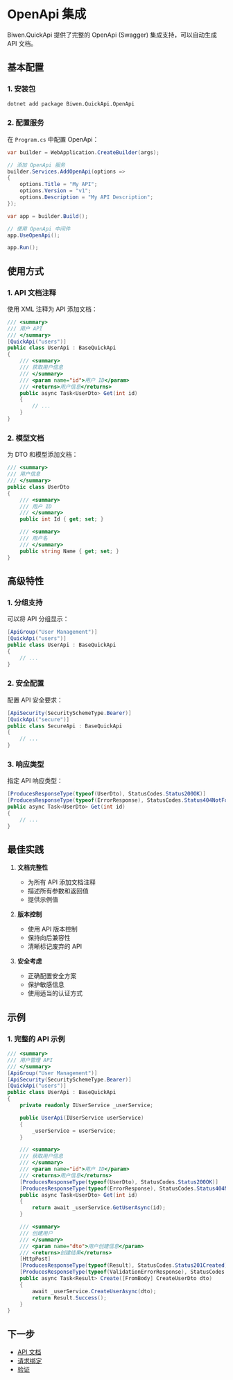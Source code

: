 # OpenApi 集成

Biwen.QuickApi 提供了完整的 OpenApi (Swagger) 集成支持，可以自动生成 API 文档。

## 基本配置

### 1. 安装包

```bash
dotnet add package Biwen.QuickApi.OpenApi
```

### 2. 配置服务

在 `Program.cs` 中配置 OpenApi：

```csharp
var builder = WebApplication.CreateBuilder(args);

// 添加 OpenApi 服务
builder.Services.AddOpenApi(options =>
{
    options.Title = "My API";
    options.Version = "v1";
    options.Description = "My API Description";
});

var app = builder.Build();

// 使用 OpenApi 中间件
app.UseOpenApi();

app.Run();
```

## 使用方式

### 1. API 文档注释

使用 XML 注释为 API 添加文档：

```csharp
/// <summary>
/// 用户 API
/// </summary>
[QuickApi("users")]
public class UserApi : BaseQuickApi
{
    /// <summary>
    /// 获取用户信息
    /// </summary>
    /// <param name="id">用户 ID</param>
    /// <returns>用户信息</returns>
    public async Task<UserDto> Get(int id)
    {
        // ...
    }
}
```

### 2. 模型文档

为 DTO 和模型添加文档：

```csharp
/// <summary>
/// 用户信息
/// </summary>
public class UserDto
{
    /// <summary>
    /// 用户 ID
    /// </summary>
    public int Id { get; set; }

    /// <summary>
    /// 用户名
    /// </summary>
    public string Name { get; set; }
}
```

## 高级特性

### 1. 分组支持

可以将 API 分组显示：

```csharp
[ApiGroup("User Management")]
[QuickApi("users")]
public class UserApi : BaseQuickApi
{
    // ...
}
```

### 2. 安全配置

配置 API 安全要求：

```csharp
[ApiSecurity(SecuritySchemeType.Bearer)]
[QuickApi("secure")]
public class SecureApi : BaseQuickApi
{
    // ...
}
```

### 3. 响应类型

指定 API 响应类型：

```csharp
[ProducesResponseType(typeof(UserDto), StatusCodes.Status200OK)]
[ProducesResponseType(typeof(ErrorResponse), StatusCodes.Status404NotFound)]
public async Task<UserDto> Get(int id)
{
    // ...
}
```

## 最佳实践

1. **文档完整性**
   - 为所有 API 添加文档注释
   - 描述所有参数和返回值
   - 提供示例值

2. **版本控制**
   - 使用 API 版本控制
   - 保持向后兼容性
   - 清晰标记废弃的 API

3. **安全考虑**
   - 正确配置安全方案
   - 保护敏感信息
   - 使用适当的认证方式

## 示例

### 1. 完整的 API 示例

```csharp
/// <summary>
/// 用户管理 API
/// </summary>
[ApiGroup("User Management")]
[ApiSecurity(SecuritySchemeType.Bearer)]
[QuickApi("users")]
public class UserApi : BaseQuickApi
{
    private readonly IUserService _userService;

    public UserApi(IUserService userService)
    {
        _userService = userService;
    }

    /// <summary>
    /// 获取用户信息
    /// </summary>
    /// <param name="id">用户 ID</param>
    /// <returns>用户信息</returns>
    [ProducesResponseType(typeof(UserDto), StatusCodes.Status200OK)]
    [ProducesResponseType(typeof(ErrorResponse), StatusCodes.Status404NotFound)]
    public async Task<UserDto> Get(int id)
    {
        return await _userService.GetUserAsync(id);
    }

    /// <summary>
    /// 创建用户
    /// </summary>
    /// <param name="dto">用户创建信息</param>
    /// <returns>创建结果</returns>
    [HttpPost]
    [ProducesResponseType(typeof(Result), StatusCodes.Status201Created)]
    [ProducesResponseType(typeof(ValidationErrorResponse), StatusCodes.Status400BadRequest)]
    public async Task<Result> Create([FromBody] CreateUserDto dto)
    {
        await _userService.CreateUserAsync(dto);
        return Result.Success();
    }
}
```

## 下一步

- [API 文档](QuickApi.md)
- [请求绑定](ReqBinder.md)
- [验证](Validation.md) 
